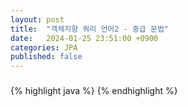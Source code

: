 ```yaml
---
layout: post
title:  "객체지향 쿼리 언어2 - 중급 문법"
date:   2024-01-25 23:51:00 +0900
categories: JPA
published: false
---
```


### 

{% highlight java %}
{% endhighlight %}